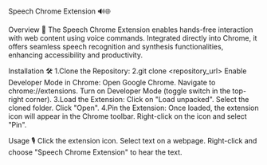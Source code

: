 Speech Chrome Extension 🔊🌐

Overview 🚀
The Speech Chrome Extension enables hands-free interaction with web content using voice commands. Integrated directly into Chrome, it offers seamless speech recognition and synthesis functionalities, enhancing accessibility and productivity.

Installation 🛠️
1.Clone the Repository:
2.git clone <repository_url>
  Enable Developer Mode in Chrome:
  Open Google Chrome.
  Navigate to chrome://extensions.
  Turn on Developer Mode (toggle switch in the top-right corner).
3.Load the Extension:
  Click on "Load unpacked".
  Select the cloned folder.
  Click "Open".
4.Pin the Extension:
  Once loaded, the extension icon will appear in the Chrome toolbar.
  Right-click on the icon and select "Pin".
  
Usage 🎙️
Click the extension icon.
Select text on a webpage.
Right-click and choose "Speech Chrome Extension" to hear the text.
